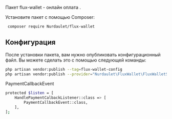 Пакет flux-wallet - онлайн оплата .

Установите пакет с помощью Composer:

``` bash
 composer require Nurdaulet/flux-wallet
```

## Конфигурация
После установки пакета, вам нужно опубликовать конфигурационный файл. Вы можете сделать это с помощью следующей команды:
``` bash
php artisan vendor:publish --tag=flux-wallet-config
php artisan vendor:publish --provider="Nurdaulet\FluxWallet\FluxWalletServiceProvider"
```


PaymentCallbackEvent
``` bash
protected $listen = [
    HandlePaymentCalbackListener::class => [
        PaymentCallbackEvent::class,
    ],
];
```






